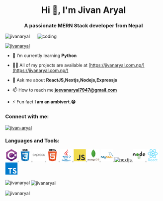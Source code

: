 
<h1 align="center">Hi 👋, I'm Jivan Aryal</h1>
<h3 align="center">A passionate MERN Stack developer from Nepal</h3>

<img align="right" alt="coding" width="400px" src = "https://miro.medium.com/v2/resize:fit:1358/1*yw0TnheAGN-LPneDaTlaxw.gif" />

<p align="left"> <img src="https://komarev.com/ghpvc/?username=jivanaryal&label=Profile%20views&color=0e75b6&style=flat" alt="jivanaryal" /> </p>

<p align="left"> <a href="https://github.com/ryo-ma/github-profile-trophy"><img src="https://github-profile-trophy.vercel.app/?username=jivanaryal" alt="jivanaryal" /></a> </p>

- 🌱 I’m currently learning **Python**

- 👨‍💻 All of my projects are available at [https://jivanaryal.com.np/](https://jivanaryal.com.np/)

- 💬 Ask me about **ReactJS,Nextjs,Nodejs,Expressjs**

- 📫 How to reach me **jeevanaryal7947@gmail.com**

- ⚡ Fun fact **I am an ambivert.😁**

<h3 align="left">Connect with me:</h3>
<p align="left">
<a href="https://linkedin.com/in/jivan-aryal" target="blank"><img align="center" src="https://raw.githubusercontent.com/rahuldkjain/github-profile-readme-generator/master/src/images/icons/Social/linked-in-alt.svg" alt="jivan-aryal" height="30" width="40" /></a>
</p>

<h3 align="left">Languages and Tools:</h3>
<p align="left"> <a href="https://www.w3schools.com/cs/" target="_blank" rel="noreferrer"> <img src="https://raw.githubusercontent.com/devicons/devicon/master/icons/csharp/csharp-original.svg" alt="csharp" width="40" height="40"/> </a> <a href="https://www.w3schools.com/css/" target="_blank" rel="noreferrer"> <img src="https://raw.githubusercontent.com/devicons/devicon/master/icons/css3/css3-original-wordmark.svg" alt="css3" width="40" height="40"/> </a> <a href="https://expressjs.com" target="_blank" rel="noreferrer"> <img src="https://raw.githubusercontent.com/devicons/devicon/master/icons/express/express-original-wordmark.svg" alt="express" width="40" height="40"/> </a> <a href="https://www.w3.org/html/" target="_blank" rel="noreferrer"> <img src="https://raw.githubusercontent.com/devicons/devicon/master/icons/html5/html5-original-wordmark.svg" alt="html5" width="40" height="40"/> </a> <a href="https://www.java.com" target="_blank" rel="noreferrer"> <img src="https://raw.githubusercontent.com/devicons/devicon/master/icons/java/java-original.svg" alt="java" width="40" height="40"/> </a> <a href="https://developer.mozilla.org/en-US/docs/Web/JavaScript" target="_blank" rel="noreferrer"> <img src="https://raw.githubusercontent.com/devicons/devicon/master/icons/javascript/javascript-original.svg" alt="javascript" width="40" height="40"/> </a> <a href="https://www.mongodb.com/" target="_blank" rel="noreferrer"> <img src="https://raw.githubusercontent.com/devicons/devicon/master/icons/mongodb/mongodb-original-wordmark.svg" alt="mongodb" width="40" height="40"/> </a> <a href="https://www.mysql.com/" target="_blank" rel="noreferrer"> <img src="https://raw.githubusercontent.com/devicons/devicon/master/icons/mysql/mysql-original-wordmark.svg" alt="mysql" width="40" height="40"/> </a> <a href="https://nextjs.org/" target="_blank" rel="noreferrer"> <img src="https://cdn.worldvectorlogo.com/logos/nextjs-2.svg" alt="nextjs" width="40" height="40"/> </a> <a href="https://nodejs.org" target="_blank" rel="noreferrer"> <img src="https://raw.githubusercontent.com/devicons/devicon/master/icons/nodejs/nodejs-original-wordmark.svg" alt="nodejs" width="40" height="40"/> </a> <a href="https://reactjs.org/" target="_blank" rel="noreferrer"> <img src="https://raw.githubusercontent.com/devicons/devicon/master/icons/react/react-original-wordmark.svg" alt="react" width="40" height="40"/> </a> <a href="https://www.typescriptlang.org/" target="_blank" rel="noreferrer"> <img src="https://raw.githubusercontent.com/devicons/devicon/master/icons/typescript/typescript-original.svg" alt="typescript" width="40" height="40"/> </a> </p>

<p><img align="left" src="https://github-readme-stats.vercel.app/api/top-langs?username=jivanaryal&show_icons=true&locale=en&layout=compact" alt="jivanaryal" /></p>

<p>&nbsp;<img align="center" src="https://github-readme-stats.vercel.app/api?username=jivanaryal&show_icons=true&locale=en" alt="jivanaryal" /></p>

<p><img align="center" src="https://github-readme-streak-stats.herokuapp.com/?user=jivanaryal&" alt="jivanaryal" /></p>
